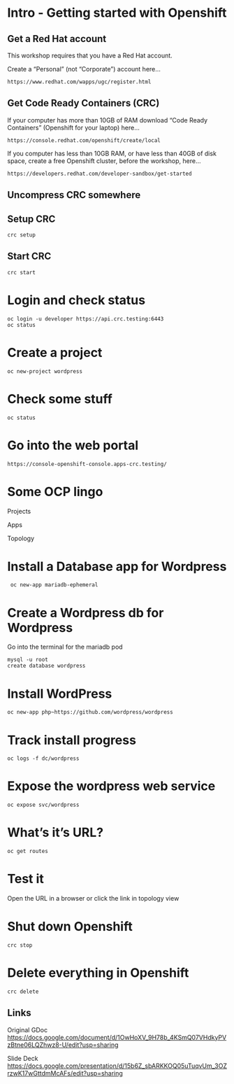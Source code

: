 # Intro - Getting started with Openshift
## Get a Red Hat account
This workshop requires that you have a Red Hat account.

Create a “Personal” (not “Corporate”) account here…
```
https://www.redhat.com/wapps/ugc/register.html
```
## Get Code Ready Containers (CRC)
If your computer has more than 10GB of RAM download “Code Ready Containers” (Openshift for your laptop) here...
```
https://console.redhat.com/openshift/create/local
```

If you computer has less than 10GB RAM, or have less than 40GB of disk space, create a free Openshift cluster, before the workshop, here…
```
https://developers.redhat.com/developer-sandbox/get-started
```
## Uncompress CRC somewhere
## Setup CRC
 ```
 crc setup
```

## Start CRC
 ```
 crc start
 ```

# Login and check status
```
oc login -u developer https://api.crc.testing:6443
oc status
```

# Create a project 
```
oc new-project wordpress
```

# Check some stuff
```
oc status
```

# Go into the web portal
```
https://console-openshift-console.apps-crc.testing/
```

# Some OCP lingo
 Projects
 
 Apps
 
 Topology

# Install a Database app for Wordpress
```
 oc new-app mariadb-ephemeral
```

# Create a Wordpress db for Wordpress
Go into the terminal for the mariadb pod
```
mysql -u root
create database wordpress
```

# Install WordPress
```
oc new-app php~https://github.com/wordpress/wordpress
```

# Track install progress
```
oc logs -f dc/wordpress
```

# Expose the wordpress web service
```
oc expose svc/wordpress
```

# What’s it’s URL?
```
oc get routes
```

# Test it
Open the URL in a browser or click the link in topology view
# Shut down Openshift
```
crc stop
```
# Delete everything in Openshift
```
crc delete
```
## Links
Original GDoc
https://docs.google.com/document/d/1OwHoXV_9H78b_4KSmQ07VHdkyPVzBtne06LQZhwz8-U/edit?usp=sharing

Slide Deck
https://docs.google.com/presentation/d/15b6Z_sbARKKOQ05uTuqvUm_3OZrzwK17wGttdmMcAFs/edit?usp=sharing

